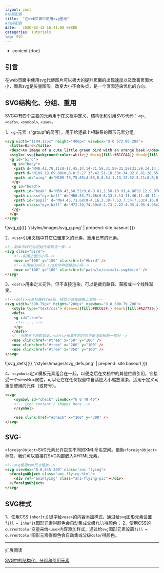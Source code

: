 ```yaml
---
layout: post
#标题配置
title:  "在web页面中使用svg图标"
#时间配置
date:   2020-03-12 16:41:00 +0800
categories: Tutorials
tag: SVG
---
```


* content
{:toc}

引言
------------------------

在web页面中使用svg代替图片可以极大的提升页面的出现速度以及改善页面大小，而且svg是矢量图形，改变大小不会失贞，是一个页面渲染优化的方向。

SVG结构化、分组、重用
------------------------

SVG中有四个主要的元素用于在文档中定义、结构化和引用SVG代码：`<g>`, `<defs>`, `<symbol>`, `<use>`。
 
 1、`<g>`元素（“group”的简写），用于给逻辑上相联系的图形元素分组。
 
 ```html
<svg width="1144.12px" height="400px" viewbox="0 0 572.06 200">
   <title>Bird</title>
   <desc>An image of a cute little green bird with an orange beak.</desc>
   <style> svg{background-color:white;} #wing{fill:#81CCAA;} #body{fill:#B8E4C2;} #pupil{fill:#1F2600;} #beak{fill:#F69C0D;} .eye-ball{fill:#F6FDC4;} </style> 
   <g id="bird"> 
    <g id="body"> 
     <path d="M48.42,78.11c0-17.45,14.14-31.58,31.59-31.58s31.59,14.14,31.59,31.58c0,17.44-14.14,31.59-31.59,31.59 S48.42,95.56,48.42,78.11" /> 
     <path d="M109.19,69.88c0,0-8.5-27.33-42.51-18.53c-34.02,8.81-20.65,91.11,45.25,84.73 c40.39-3.65,48.59-24.6,48.59-24.6S124.68,106.02,109.19,69.88" /> 
     <path id="wing" d="M105.78,75.09c4.56,0,8.84,1.13,12.62,3.11c0,0,0.01-0.01,0.01-0.01l36.23,12.38c0,0-13.78,30.81-41.96,38.09 c-1.51,0.39-2.82,0.59-3.99,0.62c-0.96,0.1-1.92,0.16-2.9,0.16c-15.01,0-27.17-12.17-27.17-27.17 C78.61,87.26,90.78,75.09,105.78,75.09" /> 
    </g> 
    <g id="head"> 
     <path id="beak" d="M50.43,68.52c0,0-8.81,2.58-10.93,4.86l9.12,9.87C48.61,83.24,48.76,74.28,50.43,68.52" /> 
     <path class="eye-ball" d="M60.53,71.68c0-6.33,5.13-11.46,11.46-11.46c6.33,0,11.46,5.13,11.46,11.46c0,6.33-5.13,11.46-11.46,11.46 C65.66,83.14,60.53,78.01,60.53,71.68" /> 
     <path id="pupil" d="M64.45,71.68c0-4.16,3.38-7.53,7.54-7.53c4.16,0,7.53,3.37,7.53,7.53c0,4.16-3.37,7.53-7.53,7.53 C67.82,79.22,64.45,75.84,64.45,71.68" /> 
     <path class="eye-ball" d="M72.39,74.39c0-2.73,2.22-4.95,4.95-4.95c2.73,0,4.95,2.21,4.95,4.95c0,2.74-2.22,4.95-4.95,4.95 C74.6,79.34,72.39,77.13,72.39,74.39" /> 
    </g> 
   </g> 
</svg>
```
![svg_g]({{ '/styles/images/svg_g.png' | prepend: site.baseurl  }})

2、`<use>`引用文档中其它位置定义的元素，重用已有的元素。

```html
<!--副本中样式与初始元素样式一致-->
<svg class="bird">
	<!--引用上面的小鸟-->
  	<use x="100" y="100" xlink:href="#bird" />
  	<!--引用animals.svg文件中创建的小鸟-->
  	<use x="100" y="100" xlink:href="path/to/animals.svg#bird" />
</svg>
```

3、`<defs>`用来定义元件，但不直接渲染，可以是裁剪路径、蒙版或一个线性渐变。
```html
<!--<defs>元素包裹#tree组，树就不会在画布上渲染-->
<svg width="500.79px" height="200px" viewbox="0 0 500.79 200"> 
   <style type="text/css"> #leaves{fill:#8CC63F;} #bark{fill:#A27729;} </style> 
   <defs> 
    <g id="tree"> 
     <!-- ... --> 
    </g> 
   </defs> 
   <!--创建三个树的副本，<defs>元素中的内容不是渲染树的一部分-->
   <use xlink:href="#tree" x="50" y="100" />
   <use xlink:href="#tree" x="200" y="100" />
   <use xlink:href="#tree" x="350" y="100" />
</svg>
```

![svg_defs]({{ '/styles/images/svg_defs.png' | prepend: site.baseurl  }})

4、`<symbol>`定义模板元素组合在一起，以便之后在文档中的其他位置引用，它接受一个viewBox属性，可以让它在任何视窗中自适应大小缩放渲染，适用于定义可重复使用的元件（或符号）。
 
```html
<svg>
	<symbol id="check" viewBox="0 0 40 40">
	<!-- icon content / shapes here -->
	</symbol>
	
	<use xlink:href="#check" x="100" y="300" />
</svg>
```


SVG-<foreignObject>
------------------------

`<foreignObject>`SVG元素允许包含不同的XML命名空间。借助`<foreignObject>`标签，我们可以直接在SVG内部嵌入XHTML元素。

```html
<!--svg使用rem尺寸缩放-->
<svg viewBox="0,0,845,360" class="ani-flying">
  <foreignObject class="ani-flying-html">
    <div ref="aniFlying" class="ani-flying-pic"></div>
  </foreignObject>
</svg>
```

SVG样式
------------------------

1、使用CSS `inherit`关键字给`<use>`的内容添加样式，通过给`svg`图形元素设置`fill = inherit`图形元素得颜色会自动集成父级`fill`得颜色；
2、使用CSS的`currentColor`变量来给`<use>`内容添加样式，通过给`svg`图形元素设置`fill = currentColor`图形元素得颜色会自动集成父级`color`得颜色。


---------
扩展阅读

[SVG中的结构化、分组和引用元素](https://www.w3cplus.com/svg/structuring-grouping-referencing-in-svg.html)

---------
